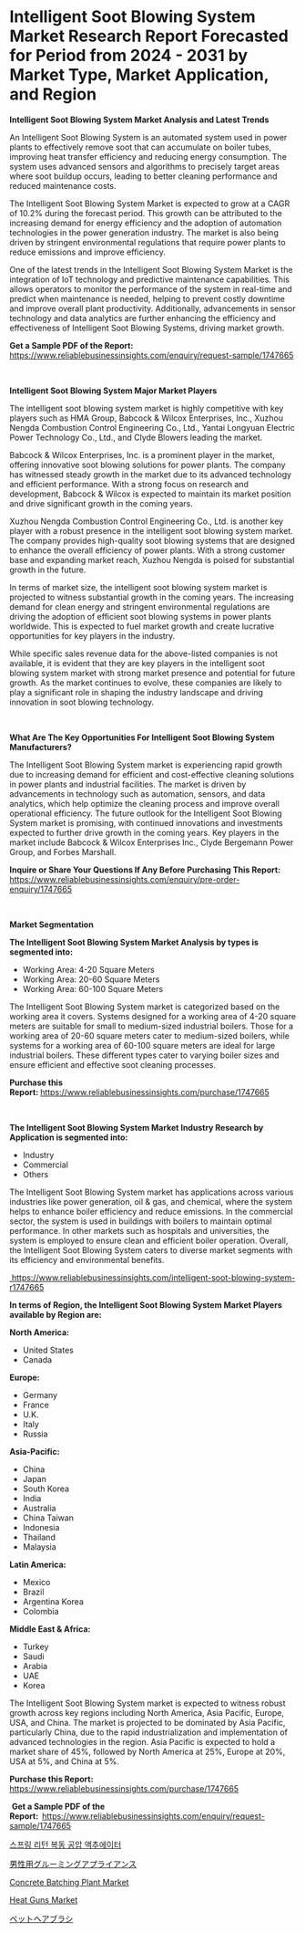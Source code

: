 <p><h1>Intelligent Soot Blowing System Market Research Report Forecasted for Period from 2024 -  2031 by Market Type, Market Application, and Region</h1></p><p><strong>Intelligent Soot Blowing System Market Analysis and Latest Trends</strong></p>
<p><p>An Intelligent Soot Blowing System is an automated system used in power plants to effectively remove soot that can accumulate on boiler tubes, improving heat transfer efficiency and reducing energy consumption. The system uses advanced sensors and algorithms to precisely target areas where soot buildup occurs, leading to better cleaning performance and reduced maintenance costs.</p><p>The Intelligent Soot Blowing System Market is expected to grow at a CAGR of 10.2% during the forecast period. This growth can be attributed to the increasing demand for energy efficiency and the adoption of automation technologies in the power generation industry. The market is also being driven by stringent environmental regulations that require power plants to reduce emissions and improve efficiency.</p><p>One of the latest trends in the Intelligent Soot Blowing System Market is the integration of IoT technology and predictive maintenance capabilities. This allows operators to monitor the performance of the system in real-time and predict when maintenance is needed, helping to prevent costly downtime and improve overall plant productivity. Additionally, advancements in sensor technology and data analytics are further enhancing the efficiency and effectiveness of Intelligent Soot Blowing Systems, driving market growth.</p></p>
<p><strong>Get a Sample PDF of the Report:&nbsp;</strong> <a href="https://www.reliablebusinessinsights.com/enquiry/request-sample/1747665">https://www.reliablebusinessinsights.com/enquiry/request-sample/1747665</a></p>
<p>&nbsp;</p>
<p><strong>Intelligent Soot Blowing System Major Market Players</strong></p>
<p><p>The intelligent soot blowing system market is highly competitive with key players such as HMA Group, Babcock & Wilcox Enterprises, Inc., Xuzhou Nengda Combustion Control Engineering Co., Ltd., Yantai Longyuan Electric Power Technology Co., Ltd., and Clyde Blowers leading the market.</p><p>Babcock & Wilcox Enterprises, Inc. is a prominent player in the market, offering innovative soot blowing solutions for power plants. The company has witnessed steady growth in the market due to its advanced technology and efficient performance. With a strong focus on research and development, Babcock & Wilcox is expected to maintain its market position and drive significant growth in the coming years.</p><p>Xuzhou Nengda Combustion Control Engineering Co., Ltd. is another key player with a robust presence in the intelligent soot blowing system market. The company provides high-quality soot blowing systems that are designed to enhance the overall efficiency of power plants. With a strong customer base and expanding market reach, Xuzhou Nengda is poised for substantial growth in the future.</p><p>In terms of market size, the intelligent soot blowing system market is projected to witness substantial growth in the coming years. The increasing demand for clean energy and stringent environmental regulations are driving the adoption of efficient soot blowing systems in power plants worldwide. This is expected to fuel market growth and create lucrative opportunities for key players in the industry.</p><p>While specific sales revenue data for the above-listed companies is not available, it is evident that they are key players in the intelligent soot blowing system market with strong market presence and potential for future growth. As the market continues to evolve, these companies are likely to play a significant role in shaping the industry landscape and driving innovation in soot blowing technology.</p></p>
<p>&nbsp;</p>
<p><strong>What Are The Key Opportunities For Intelligent Soot Blowing System Manufacturers?</strong></p>
<p><p>The Intelligent Soot Blowing System market is experiencing rapid growth due to increasing demand for efficient and cost-effective cleaning solutions in power plants and industrial facilities. The market is driven by advancements in technology such as automation, sensors, and data analytics, which help optimize the cleaning process and improve overall operational efficiency. The future outlook for the Intelligent Soot Blowing System market is promising, with continued innovations and investments expected to further drive growth in the coming years. Key players in the market include Babcock & Wilcox Enterprises Inc., Clyde Bergemann Power Group, and Forbes Marshall.</p></p>
<p><strong>Inquire or Share Your Questions If Any Before Purchasing This Report:</strong> <a href="https://www.reliablebusinessinsights.com/enquiry/pre-order-enquiry/1747665">https://www.reliablebusinessinsights.com/enquiry/pre-order-enquiry/1747665</a></p>
<p>&nbsp;</p>
<p><strong>Market Segmentation</strong></p>
<p><strong>The Intelligent Soot Blowing System Market Analysis by types is segmented into:</strong></p>
<p><ul><li>Working Area: 4-20 Square Meters</li><li>Working Area: 20-60 Square Meters</li><li>Working Area: 60-100 Square Meters</li></ul></p>
<p><p>The Intelligent Soot Blowing System market is categorized based on the working area it covers. Systems designed for a working area of 4-20 square meters are suitable for small to medium-sized industrial boilers. Those for a working area of 20-60 square meters cater to medium-sized boilers, while systems for a working area of 60-100 square meters are ideal for large industrial boilers. These different types cater to varying boiler sizes and ensure efficient and effective soot cleaning processes.</p></p>
<p><strong>Purchase this Report:&nbsp;</strong><a href="https://www.reliablebusinessinsights.com/purchase/1747665">https://www.reliablebusinessinsights.com/purchase/1747665</a></p>
<p>&nbsp;</p>
<p><strong>The Intelligent Soot Blowing System Market Industry Research by Application is segmented into:</strong></p>
<p><ul><li>Industry</li><li>Commercial</li><li>Others</li></ul></p>
<p><p>The Intelligent Soot Blowing System market has applications across various industries like power generation, oil & gas, and chemical, where the system helps to enhance boiler efficiency and reduce emissions. In the commercial sector, the system is used in buildings with boilers to maintain optimal performance. In other markets such as hospitals and universities, the system is employed to ensure clean and efficient boiler operation. Overall, the Intelligent Soot Blowing System caters to diverse market segments with its efficiency and environmental benefits.</p></p>
<p><a href="https://www.reliablebusinessinsights.com/intelligent-soot-blowing-system-r1747665">&nbsp;https://www.reliablebusinessinsights.com/intelligent-soot-blowing-system-r1747665</a></p>
<p><strong>In terms of Region, the Intelligent Soot Blowing System Market Players available by Region are:</strong></p>
<p>
    <p> <strong> North America: </strong>
        <ul>
            <li>United States</li>
            <li>Canada</li>
        </ul>
        </p> 
    <p> <strong> Europe: </strong>
        <ul>
            <li>Germany</li>
            <li>France</li>
            <li>U.K.</li>
            <li>Italy</li>
            <li>Russia</li>
        </ul>
        </p> 
    <p> <strong> Asia-Pacific: </strong>
        <ul>
            <li>China</li>
            <li>Japan</li>
            <li>South Korea</li>
            <li>India</li>
            <li>Australia</li>
            <li>China Taiwan</li>
            <li>Indonesia</li>
            <li>Thailand</li>
            <li>Malaysia</li>
        </ul>
        </p> 
    <p> <strong> Latin America: </strong>
        <ul>
            <li>Mexico</li>
            <li>Brazil</li>
            <li>Argentina Korea</li>
            <li>Colombia</li>
        </ul>
        </p> 
    <p> <strong> Middle East & Africa: </strong>
        <ul>
            <li>Turkey</li>
            <li>Saudi</li>
            <li>Arabia</li>
            <li>UAE</li>
            <li>Korea</li>
        </ul>
    </p>
    </p>
<p><p>The Intelligent Soot Blowing System market is expected to witness robust growth across key regions including North America, Asia Pacific, Europe, USA, and China. The market is projected to be dominated by Asia Pacific, particularly China, due to the rapid industrialization and implementation of advanced technologies in the region. Asia Pacific is expected to hold a market share of 45%, followed by North America at 25%, Europe at 20%, USA at 5%, and China at 5%.</p></p>
<p><strong>Purchase this Report: </strong><a href="https://www.reliablebusinessinsights.com/purchase/1747665">https://www.reliablebusinessinsights.com/purchase/1747665</a></p>
<p>&nbsp;<strong>Get a Sample PDF of the Report:&nbsp;&nbsp;</strong><a href="https://www.reliablebusinessinsights.com/enquiry/request-sample/1747665">https://www.reliablebusinessinsights.com/enquiry/request-sample/1747665</a></p>
<p><strong></strong></p>
<p><p><a href="https://github.com/JosefaRice/Market-Research-Report-List-1/blob/main/7135424166110.md">스프링 리턴 복동 공압 액추에이터</a></p><p><a href="https://github.com/RodHoppe07/Market-Research-Report-List-2/blob/main/4485343155461.md">男性用グルーミングアプライアンス</a></p><p><a href="https://github.com/phuonganhit041011/Market-Research-Report-List-1/blob/main/concrete-batching-plant-market.md">Concrete Batching Plant Market</a></p><p><a href="https://github.com/nhteumcc68/Market-Research-Report-List-1/blob/main/heat-guns-market.md">Heat Guns Market</a></p><p><a href="https://github.com/laurenreichert/Market-Research-Report-List-2/blob/main/5290461155460.md">ペットヘアブラシ</a></p></p>
